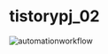 # tistorypj_02
![automationworkflow](https://user-images.githubusercontent.com/59551613/216804797-d8845a0b-542e-4d66-a42b-1e82ae716d3d.jpg)
